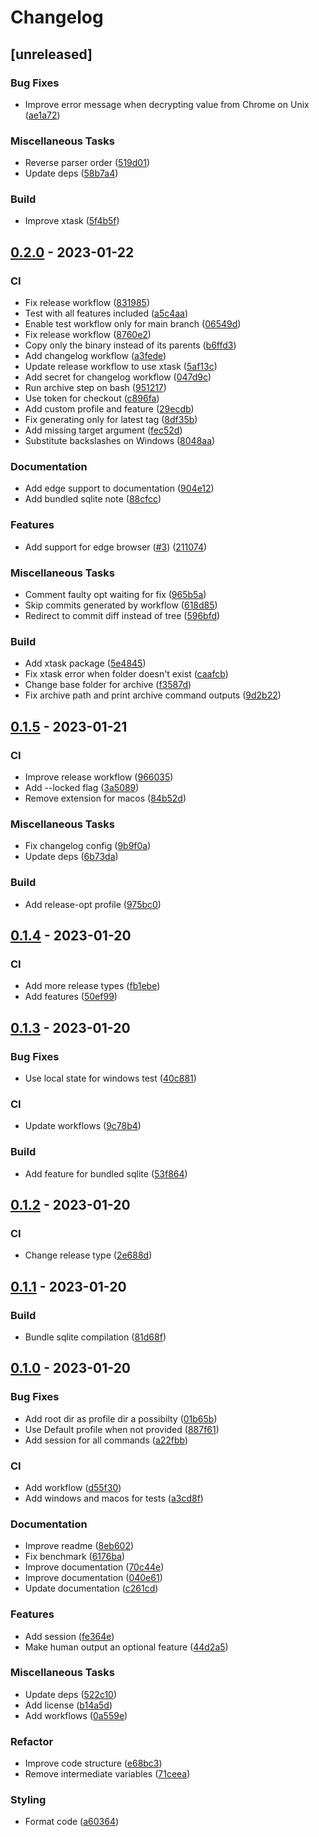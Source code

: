 # Changelog


## [unreleased]

### Bug Fixes

- Improve error message when decrypting value from Chrome on Unix ([ae1a72](https://github.com/musikid/gateau/commit/ae1a72156f7567d57f2a9d26bbf9072658480e20))

### Miscellaneous Tasks

- Reverse parser order ([519d01](https://github.com/musikid/gateau/commit/519d01d9ae7c0429b63c89468b5506c9bef7d19d))
- Update deps ([58b7a4](https://github.com/musikid/gateau/commit/58b7a4484ff679b4892eb44cceb09b91960520b9))

### Build

- Improve xtask ([5f4b5f](https://github.com/musikid/gateau/commit/5f4b5ff053f7f38a8361ca38abe5562f55f33d66))

## [0.2.0](https://github.com/musikid/gateau/releases/tag/v0.2.0) - 2023-01-22

### CI

- Fix release workflow ([831985](https://github.com/musikid/gateau/commit/831985e69473890e7335694f9e27bf9c6ceb2c62))
- Test with all features included ([a5c4aa](https://github.com/musikid/gateau/commit/a5c4aa90e7c776d7bc2010f35d10b140b43cb287))
- Enable test workflow only for main branch ([06549d](https://github.com/musikid/gateau/commit/06549d878834869e5e9d5124f91cba79e7d08227))
- Fix release workflow ([8760e2](https://github.com/musikid/gateau/commit/8760e277c8cc8a00665b8c398d6b5b1b6259c904))
- Copy only the binary instead of its parents ([b6ffd3](https://github.com/musikid/gateau/commit/b6ffd39f7613a3bd7a8821d4f21e6204edaab5dc))
- Add changelog workflow ([a3fede](https://github.com/musikid/gateau/commit/a3fedef08aeb5ef7e47a3012a8adac4dd73b710f))
- Update release workflow to use xtask ([5af13c](https://github.com/musikid/gateau/commit/5af13caba2e471217d291eb32a5c9a6fb32becdd))
- Add secret for changelog workflow ([047d9c](https://github.com/musikid/gateau/commit/047d9c584d61a9dedde1b9dac4e37140b51a8dee))
- Run archive step on bash ([951217](https://github.com/musikid/gateau/commit/9512173ea616a0ff8a4377593907cb1189365383))
- Use token for checkout ([c896fa](https://github.com/musikid/gateau/commit/c896fab608adb210d94ec0b56797a95bd25e3b59))
- Add custom profile and feature ([29ecdb](https://github.com/musikid/gateau/commit/29ecdb0aa6085889cd3f1a1fbf68c4d54d460f39))
- Fix generating only for latest tag ([8df35b](https://github.com/musikid/gateau/commit/8df35b32cf2cf1da8819a82b97eb8c36eff5c89f))
- Add missing target argument ([fec52d](https://github.com/musikid/gateau/commit/fec52dbf9960bc1ac3c77b0a4c6dd2c30fd263a0))
- Substitute backslashes on Windows ([8048aa](https://github.com/musikid/gateau/commit/8048aa207c6a570091e728f27969b13ba9fcbee2))

### Documentation

- Add edge support to documentation ([904e12](https://github.com/musikid/gateau/commit/904e12927c60434ae20bd236b2764eb8b7b1b526))
- Add bundled sqlite note ([88cfcc](https://github.com/musikid/gateau/commit/88cfcc1d018d480cecc85b99dc2a2f8a476e0599))

### Features

- Add support for edge browser ([#3](https://github.com/musikid/gateau/issues/3)) ([211074](https://github.com/musikid/gateau/commit/211074b36354e9534ec2784b65f701b8bce75c1c))

### Miscellaneous Tasks

- Comment faulty opt waiting for fix ([965b5a](https://github.com/musikid/gateau/commit/965b5a6e6acdae7b22070ea92b7d340f7f42223f))
- Skip commits generated by workflow ([618d85](https://github.com/musikid/gateau/commit/618d853f2267162db72b00febece2ea138290da4))
- Redirect to commit diff instead of tree ([596bfd](https://github.com/musikid/gateau/commit/596bfd161f67b13fe3a63383ffdccc26da403c05))

### Build

- Add xtask package ([5e4845](https://github.com/musikid/gateau/commit/5e484599ae5d13e7dde88f1e1f44ea8d01d6c8fd))
- Fix xtask error when folder doesn't exist ([caafcb](https://github.com/musikid/gateau/commit/caafcbf046f949f2a97f312ef11b0d5629de523b))
- Change base folder for archive ([f3587d](https://github.com/musikid/gateau/commit/f3587db150460ae09b05bae9c41df9830d4c2b08))
- Fix archive path and print archive command outputs ([9d2b22](https://github.com/musikid/gateau/commit/9d2b22e56b13f4aab72996ba2a39c6fc2b149e46))

## [0.1.5](https://github.com/musikid/gateau/releases/tag/v0.1.5) - 2023-01-21

### CI

- Improve release workflow ([966035](https://github.com/musikid/gateau/commit/9660358ee248569612140e94ac5d6cd69e5a9864))
- Add --locked flag ([3a5089](https://github.com/musikid/gateau/commit/3a508952b048d5b6bfed31feafc06488c717ee62))
- Remove extension for macos ([84b52d](https://github.com/musikid/gateau/commit/84b52d6f57012db5944ca0d01d2622b84a8a091e))

### Miscellaneous Tasks

- Fix changelog config ([9b9f0a](https://github.com/musikid/gateau/commit/9b9f0a3c8913ad225bebf3f64770a6ee57fafd90))
- Update deps ([6b73da](https://github.com/musikid/gateau/commit/6b73dabcfc492baa31152fe60abc34808a33fa73))

### Build

- Add release-opt profile ([975bc0](https://github.com/musikid/gateau/commit/975bc012ab137db91ea6fd8a5850730df357400b))

## [0.1.4](https://github.com/musikid/gateau/releases/tag/v0.1.4) - 2023-01-20

### CI

- Add more release types ([fb1ebe](https://github.com/musikid/gateau/commit/fb1ebe532c150c2bf249e692a1dd1dd8d2ca0bbc))
- Add features ([50ef99](https://github.com/musikid/gateau/commit/50ef99a8080b3e8250e7e98e6c4c3894a01b8c63))

## [0.1.3](https://github.com/musikid/gateau/releases/tag/v0.1.3) - 2023-01-20

### Bug Fixes

- Use local state for windows test ([40c881](https://github.com/musikid/gateau/commit/40c8819c52a3afcd918b1467fb4eb42a73c3306b))

### CI

- Update workflows ([9c78b4](https://github.com/musikid/gateau/commit/9c78b4050226b8761ecfd9223a8c7dcbf25acff5))

### Build

- Add feature for bundled sqlite ([53f864](https://github.com/musikid/gateau/commit/53f8642e5da1c0f150965321914e1d0f7014f36e))

## [0.1.2](https://github.com/musikid/gateau/releases/tag/v0.1.2) - 2023-01-20

### CI

- Change release type ([2e688d](https://github.com/musikid/gateau/commit/2e688daa82ae876ec70fe26370806e8a81697803))

## [0.1.1](https://github.com/musikid/gateau/releases/tag/v0.1.1) - 2023-01-20

### Build

- Bundle sqlite compilation ([81d68f](https://github.com/musikid/gateau/commit/81d68f31e0e0a8c6866ec38e78b8bac6d888f935))

## [0.1.0](https://github.com/musikid/gateau/releases/tag/v0.1.0) - 2023-01-20

### Bug Fixes

- Add root dir as profile dir a possibilty ([01b65b](https://github.com/musikid/gateau/commit/01b65bb5047e4661c837b86ecdb2b6323cfb0b62))
- Use Default profile when not provided ([887f61](https://github.com/musikid/gateau/commit/887f617243dc7c243eb02dd608ccdd4b41cee903))
- Add session for all commands ([a22fbb](https://github.com/musikid/gateau/commit/a22fbb89e3b81674d78f71cc1b1ec9fa93c34f8c))

### CI

- Add workflow ([d55f30](https://github.com/musikid/gateau/commit/d55f309a43b143d8a4179c0564fcc42f4219fbbf))
- Add windows and macos for tests ([a3cd8f](https://github.com/musikid/gateau/commit/a3cd8f05e6fc0559e4a6a3e1af96ce1972f6bdd6))

### Documentation

- Improve readme ([8eb602](https://github.com/musikid/gateau/commit/8eb602fba4a7d75c5c0b0a0f1e7ac5bfcb4fe4f1))
- Fix benchmark ([6176ba](https://github.com/musikid/gateau/commit/6176ba6ffc7f8dd3e09a434e03662061f293d160))
- Improve documentation ([70c44e](https://github.com/musikid/gateau/commit/70c44ead01807863e0a2f6025220d16855c4a32d))
- Improve documentation ([040e61](https://github.com/musikid/gateau/commit/040e610cc0bc768928832059373dbbe196be0cba))
- Update documentation ([c261cd](https://github.com/musikid/gateau/commit/c261cd234ef4bad74634fb4d7965403c6711ee96))

### Features

- Add session ([fe364e](https://github.com/musikid/gateau/commit/fe364ebc994c53290108f80eb9da184ef84453f3))
- Make human output an optional feature ([44d2a5](https://github.com/musikid/gateau/commit/44d2a53c7274e4a099f0748f3a9333678e19239f))

### Miscellaneous Tasks

- Update deps ([522c10](https://github.com/musikid/gateau/commit/522c101f9a75178f6332bad8b8b7748cb34db359))
- Add license ([b14a5d](https://github.com/musikid/gateau/commit/b14a5d3e6a1bfe24658daeecdc9686bbca4581c0))
- Add workflows ([0a559e](https://github.com/musikid/gateau/commit/0a559ea867960da8ea6a9ac987063f10f3efaf4d))

### Refactor

- Improve code structure ([e68bc3](https://github.com/musikid/gateau/commit/e68bc30f889ead496d0867cca76aa767bb150428))
- Remove intermediate variables ([71ceea](https://github.com/musikid/gateau/commit/71ceeafc398df266c7fd79a09aef333bad98ab97))

### Styling

- Format code ([a60364](https://github.com/musikid/gateau/commit/a60364a7979ef9b9bc98508dcf7f78259a560513))

<!-- generated by git-cliff -->
